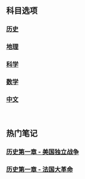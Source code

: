 ## 科目选项
### [历史](https://jcjovi.github.io/subjects/historyhome)
### [地理](https://jcjovi.github.io/subjects/geographyhome)
### [科学](https://jcjovi.github.io/subjects/sciencehome)
### [数学](https://jcjovi.github.io/subjects/mathshome)
### [中文](https://jcjovi.github.io/subjects/chinesehome)

<br>

## 热门笔记
### [历史第一章 - 美国独立战争](https://jcjovi.github.io/subjects/history/chp1/americanrevolutionarywar)
### [历史第一章 - 法国大革命](https://jcjovi.github.io/subjects/history/chp1/frenchrevolution)
